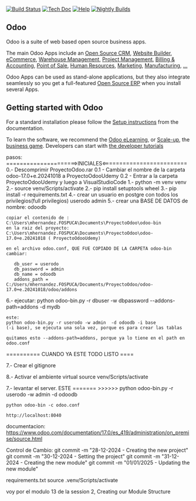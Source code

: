 [![Build Status](https://runbot.odoo.com/runbot/badge/flat/1/master.svg)](https://runbot.odoo.com/runbot)
[![Tech Doc](https://img.shields.io/badge/master-docs-875A7B.svg?style=flat&colorA=8F8F8F)](https://www.odoo.com/documentation/17.0)
[![Help](https://img.shields.io/badge/master-help-875A7B.svg?style=flat&colorA=8F8F8F)](https://www.odoo.com/forum/help-1)
[![Nightly Builds](https://img.shields.io/badge/master-nightly-875A7B.svg?style=flat&colorA=8F8F8F)](https://nightly.odoo.com/)

Odoo
----

Odoo is a suite of web based open source business apps.

The main Odoo Apps include an <a href="https://www.odoo.com/page/crm">Open Source CRM</a>,
<a href="https://www.odoo.com/app/website">Website Builder</a>,
<a href="https://www.odoo.com/app/ecommerce">eCommerce</a>,
<a href="https://www.odoo.com/app/inventory">Warehouse Management</a>,
<a href="https://www.odoo.com/app/project">Project Management</a>,
<a href="https://www.odoo.com/app/accounting">Billing &amp; Accounting</a>,
<a href="https://www.odoo.com/app/point-of-sale-shop">Point of Sale</a>,
<a href="https://www.odoo.com/app/employees">Human Resources</a>,
<a href="https://www.odoo.com/app/social-marketing">Marketing</a>,
<a href="https://www.odoo.com/app/manufacturing">Manufacturing</a>,
<a href="https://www.odoo.com/">...</a>

Odoo Apps can be used as stand-alone applications, but they also integrate seamlessly so you get
a full-featured <a href="https://www.odoo.com">Open Source ERP</a> when you install several Apps.

Getting started with Odoo
-------------------------

For a standard installation please follow the <a href="https://www.odoo.com/documentation/17.0/administration/install/install.html">Setup instructions</a>
from the documentation.

To learn the software, we recommend the <a href="https://www.odoo.com/slides">Odoo eLearning</a>, or <a href="https://www.odoo.com/page/scale-up-business-game">Scale-up</a>, the <a href="https://www.odoo.com/page/scale-up-business-game">business game</a>. Developers can start with <a href="https://www.odoo.com/documentation/17.0/developer/howtos.html">the developer tutorials</a>


pasos:
=====================>INICIALES<=========================
0.- Descomprimir ProyectoOdoo.rar
0.1 - Cambiar el nombre de la carpeta odoo-17.0+e.20241018 a ProyectoOdooUdemy
0.2 - Entrar a la carpeta ProyectoOdooUdemy y luego a VisualStudioCode
1.- python  -m venv venv
2.- source venv/Scripts/activate 
2.- pip install setuptools wheel
3.- pip install -r requirements.txt
4.- crear un usuario en postgre con todos los privilegios(full privilegios)
    userodo   admin
5.- crear una BASE DE DATOS de nombre: 
    odoodb

    copiar el contenido de : C:\Users\mhernandez.FOSPUCA\Documents\ProyectoOdoo\odoo-bin
    en la raiz del proyecto:
    C:\Users\mhernandez.FOSPUCA\Documents\ProyectoOdoo\odoo-17.0+e.20241018 ( ProyectoOdooUdemy)

    en el archivo odoo.conf, QUE FUE COPIADO DE LA CARPETA odoo-bin cambiar:

       db_user = userodo
       db_password = admin
       db_name = odoodb
       addons_path = C:/Users/mhernandez.FOSPUCA/Documents/ProyectoOdoo/odoo-17.0+e.20241018/odoo/addons
       

6.- ejecutar:
    python odoo-bin.py -r dbuser -w dbpassword --addons-path=addons -d mydb

    este:
    python odoo-bin.py -r userodo -w admin  -d odoodb -i base 
    (-i base), se ejecuta una sola vez, porque es para crear las tablas

    quitamos esto --addons-path=addons, porque ya lo tiene en el path en odoo.conf


========== CUANDO YA ESTE TODO LISTO  ====

7.- Crear el gitignore
    
8.- Activar el ambiente virtual
    source venv/Scripts/activate 

7.- levantar el server.
    ESTE ======= >>>>>>  python odoo-bin.py -r userodo -w admin -d odoodb 

    python odoo-bin -c odoo.conf

    http://localhost:8040

documentacion:
https://www.odoo.com/documentation/17.0/es_419/administration/on_premise/source.html

Control de Cambio:
git commit -m "28-12-2024 - Creating the new project"
git commit -m "30-12-2024 - Setting the project"
git commit -m "31-12-2024 - Creating the new module"
git commit -m "01/01/2025 - Updating the new module"

requirements.txt
source .venv/Scripts/activate


voy por el modulo 13 de la session 2, Creating our Module Structure